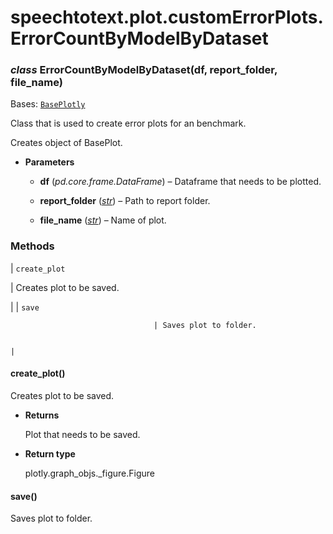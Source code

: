 # speechtotext.plot.customErrorPlots.ErrorCountByModelByDataset


### _class_ ErrorCountByModelByDataset(df, report_folder, file_name)
Bases: [`BasePlotly`](speechtotext.plot.plotting.BasePlotly.md#speechtotext.plot.plotting.BasePlotly)

Class that is used to create error plots for an benchmark.

Creates object of BasePlot.


* **Parameters**

    
    * **df** (*pd.core.frame.DataFrame*) – Dataframe that needs to be plotted.


    * **report_folder** ([*str*](https://docs.python.org/3/library/stdtypes.html#str)) – Path to report folder.


    * **file_name** ([*str*](https://docs.python.org/3/library/stdtypes.html#str)) – Name of plot.


### Methods

| `create_plot`

 | Creates plot to be saved.

 |
| `save`

                                    | Saves plot to folder.

                                                                          |

#### create_plot()
Creates plot to be saved.


* **Returns**

    Plot that needs to be saved.



* **Return type**

    plotly.graph_objs._figure.Figure



#### save()
Saves plot to folder.
